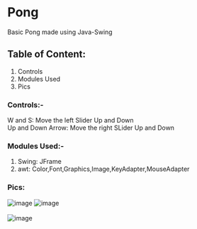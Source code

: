 # Pong
Basic Pong made using Java-Swing

## Table of Content:
1. Controls
2. Modules Used
3. Pics

### Controls:-

W and S: Move the left Slider Up and Down <br/>
Up and Down Arrow: Move the right SLider Up and Down

### Modules Used:-

1. Swing: JFrame
2. awt: Color,Font,Graphics,Image,KeyAdapter,MouseAdapter

### Pics:
![image](https://user-images.githubusercontent.com/94044839/157289661-4a55025b-37f6-4c9f-8315-eefc3a970fc0.png)
![image](https://user-images.githubusercontent.com/94044839/157289945-0ad9035f-9f85-44de-acc3-26b0a42d920f.png)
<br/>
<br/>
![image](https://user-images.githubusercontent.com/94044839/157290030-0e028dc8-179e-45ea-b3ac-4b83ef7226d1.png)

